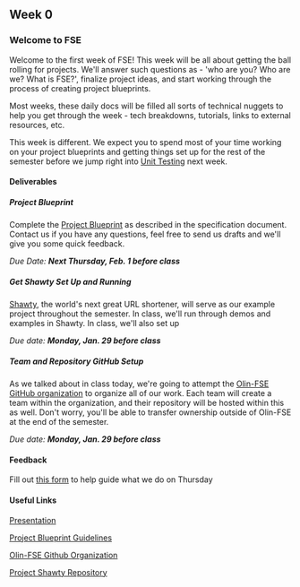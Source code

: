 ## Week 0

### Welcome to FSE

Welcome to the first week of FSE! This week will be all about getting the ball rolling for projects. We'll answer such questions as - 'who are you? Who are we? What is FSE?', finalize project ideas, and start working through the process of creating project blueprints.

Most weeks, these daily docs will be filled all sorts of technical nuggets to help you get through the week - tech breakdowns, tutorials, links to external resources, etc.

This week is different. We expect you to spend most of your time working on your project blueprints and getting things set up for the rest of the semester before we jump right into [Unit Testing](/daily-docs/day-1-unit-testing.md) next week.

#### Deliverables

##### Project Blueprint

Complete the [Project Blueprint](/assignments/project-blueprint.md) as described in the specification document. Contact us if you have any questions, feel free to send us drafts and we'll give you some quick feedback.

_Due Date: **Next Thursday, Feb. 1 before class**_

##### Get Shawty Set Up and Running

[Shawty](https://github.com/olin-fse/shawty), the world's next great URL shortener, will serve as our example project throughout the semester. In class, we'll run through demos and examples in Shawty. In class, we'll also set up

_Due date: **Monday, Jan. 29 before class**_

##### Team and Repository GitHub Setup

As we talked about in class today, we're going to attempt the [Olin-FSE GitHub organization](https://github.com/olin-fse) to organize all of our work. Each team will create a team within the organization, and their repository will be hosted within this as well. Don't worry, you'll be able to transfer ownership outside of Olin-FSE at the end of the semester.

_Due date: **Monday, Jan. 29 before class**_

#### Feedback

Fill out [this form](https://goo.gl/forms/Q4EnHTHEdHM4S7gC2) to help guide what we do on Thursday

#### Useful Links

[Presentation](https://docs.google.com/presentation/d/11AVDmMLpgm6YO8tBoE0HI_vRWFlcAvL-CjEe51kxql0/edit?usp=sharing)

[Project Blueprint Guidelines](/assignments/project-blueprint.md)

[Olin-FSE Github Organization](https://github.com/olin-fse/shawty)

[Project Shawty Repository](https://github.com/olin-fse)

